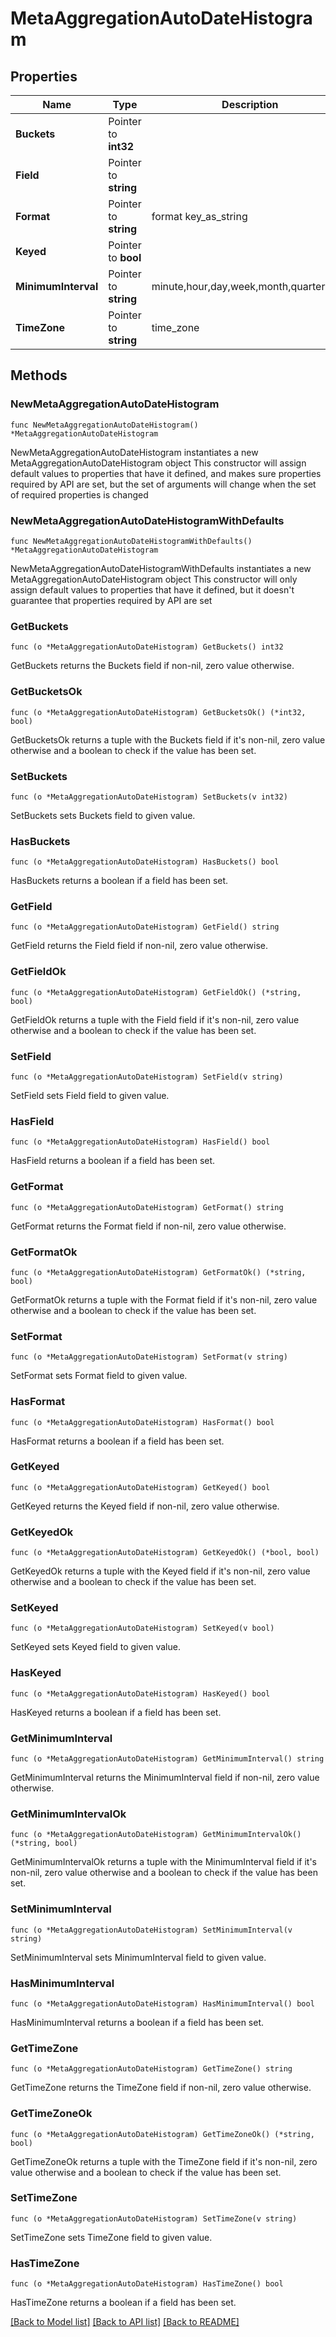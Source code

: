 # MetaAggregationAutoDateHistogram

## Properties

Name | Type | Description | Notes
------------ | ------------- | ------------- | -------------
**Buckets** | Pointer to **int32** |  | [optional] 
**Field** | Pointer to **string** |  | [optional] 
**Format** | Pointer to **string** | format key_as_string | [optional] 
**Keyed** | Pointer to **bool** |  | [optional] 
**MinimumInterval** | Pointer to **string** | minute,hour,day,week,month,quarter,year | [optional] 
**TimeZone** | Pointer to **string** | time_zone | [optional] 

## Methods

### NewMetaAggregationAutoDateHistogram

`func NewMetaAggregationAutoDateHistogram() *MetaAggregationAutoDateHistogram`

NewMetaAggregationAutoDateHistogram instantiates a new MetaAggregationAutoDateHistogram object
This constructor will assign default values to properties that have it defined,
and makes sure properties required by API are set, but the set of arguments
will change when the set of required properties is changed

### NewMetaAggregationAutoDateHistogramWithDefaults

`func NewMetaAggregationAutoDateHistogramWithDefaults() *MetaAggregationAutoDateHistogram`

NewMetaAggregationAutoDateHistogramWithDefaults instantiates a new MetaAggregationAutoDateHistogram object
This constructor will only assign default values to properties that have it defined,
but it doesn't guarantee that properties required by API are set

### GetBuckets

`func (o *MetaAggregationAutoDateHistogram) GetBuckets() int32`

GetBuckets returns the Buckets field if non-nil, zero value otherwise.

### GetBucketsOk

`func (o *MetaAggregationAutoDateHistogram) GetBucketsOk() (*int32, bool)`

GetBucketsOk returns a tuple with the Buckets field if it's non-nil, zero value otherwise
and a boolean to check if the value has been set.

### SetBuckets

`func (o *MetaAggregationAutoDateHistogram) SetBuckets(v int32)`

SetBuckets sets Buckets field to given value.

### HasBuckets

`func (o *MetaAggregationAutoDateHistogram) HasBuckets() bool`

HasBuckets returns a boolean if a field has been set.

### GetField

`func (o *MetaAggregationAutoDateHistogram) GetField() string`

GetField returns the Field field if non-nil, zero value otherwise.

### GetFieldOk

`func (o *MetaAggregationAutoDateHistogram) GetFieldOk() (*string, bool)`

GetFieldOk returns a tuple with the Field field if it's non-nil, zero value otherwise
and a boolean to check if the value has been set.

### SetField

`func (o *MetaAggregationAutoDateHistogram) SetField(v string)`

SetField sets Field field to given value.

### HasField

`func (o *MetaAggregationAutoDateHistogram) HasField() bool`

HasField returns a boolean if a field has been set.

### GetFormat

`func (o *MetaAggregationAutoDateHistogram) GetFormat() string`

GetFormat returns the Format field if non-nil, zero value otherwise.

### GetFormatOk

`func (o *MetaAggregationAutoDateHistogram) GetFormatOk() (*string, bool)`

GetFormatOk returns a tuple with the Format field if it's non-nil, zero value otherwise
and a boolean to check if the value has been set.

### SetFormat

`func (o *MetaAggregationAutoDateHistogram) SetFormat(v string)`

SetFormat sets Format field to given value.

### HasFormat

`func (o *MetaAggregationAutoDateHistogram) HasFormat() bool`

HasFormat returns a boolean if a field has been set.

### GetKeyed

`func (o *MetaAggregationAutoDateHistogram) GetKeyed() bool`

GetKeyed returns the Keyed field if non-nil, zero value otherwise.

### GetKeyedOk

`func (o *MetaAggregationAutoDateHistogram) GetKeyedOk() (*bool, bool)`

GetKeyedOk returns a tuple with the Keyed field if it's non-nil, zero value otherwise
and a boolean to check if the value has been set.

### SetKeyed

`func (o *MetaAggregationAutoDateHistogram) SetKeyed(v bool)`

SetKeyed sets Keyed field to given value.

### HasKeyed

`func (o *MetaAggregationAutoDateHistogram) HasKeyed() bool`

HasKeyed returns a boolean if a field has been set.

### GetMinimumInterval

`func (o *MetaAggregationAutoDateHistogram) GetMinimumInterval() string`

GetMinimumInterval returns the MinimumInterval field if non-nil, zero value otherwise.

### GetMinimumIntervalOk

`func (o *MetaAggregationAutoDateHistogram) GetMinimumIntervalOk() (*string, bool)`

GetMinimumIntervalOk returns a tuple with the MinimumInterval field if it's non-nil, zero value otherwise
and a boolean to check if the value has been set.

### SetMinimumInterval

`func (o *MetaAggregationAutoDateHistogram) SetMinimumInterval(v string)`

SetMinimumInterval sets MinimumInterval field to given value.

### HasMinimumInterval

`func (o *MetaAggregationAutoDateHistogram) HasMinimumInterval() bool`

HasMinimumInterval returns a boolean if a field has been set.

### GetTimeZone

`func (o *MetaAggregationAutoDateHistogram) GetTimeZone() string`

GetTimeZone returns the TimeZone field if non-nil, zero value otherwise.

### GetTimeZoneOk

`func (o *MetaAggregationAutoDateHistogram) GetTimeZoneOk() (*string, bool)`

GetTimeZoneOk returns a tuple with the TimeZone field if it's non-nil, zero value otherwise
and a boolean to check if the value has been set.

### SetTimeZone

`func (o *MetaAggregationAutoDateHistogram) SetTimeZone(v string)`

SetTimeZone sets TimeZone field to given value.

### HasTimeZone

`func (o *MetaAggregationAutoDateHistogram) HasTimeZone() bool`

HasTimeZone returns a boolean if a field has been set.


[[Back to Model list]](../README.md#documentation-for-models) [[Back to API list]](../README.md#documentation-for-api-endpoints) [[Back to README]](../README.md)


